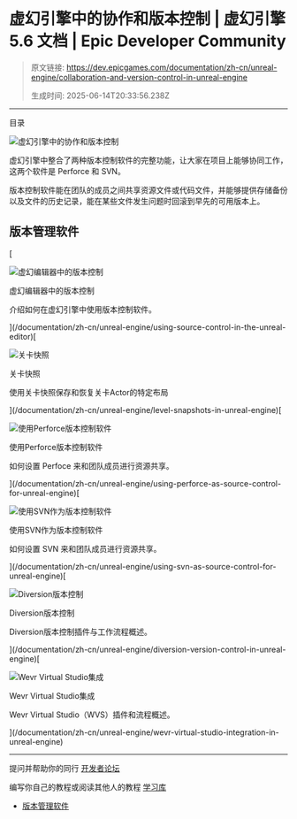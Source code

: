 # 虚幻引擎中的协作和版本控制 | 虚幻引擎 5.6 文档 | Epic Developer Community

> 原文链接: https://dev.epicgames.com/documentation/zh-cn/unreal-engine/collaboration-and-version-control-in-unreal-engine
> 
> 生成时间: 2025-06-14T20:33:56.238Z

---

目录

![虚幻引擎中的协作和版本控制](https://dev.epicgames.com/community/api/documentation/image/0ed8c86e-f490-4255-a7a6-bbe0acf2bd69?resizing_type=fill&width=1920&height=335)

虚幻引擎中整合了两种版本控制软件的完整功能，让大家在项目上能够协同工作，这两个软件是 Perforce 和 SVN。

版本控制软件能在团队的成员之间共享资源文件或代码文件，并能够提供存储备份以及文件的历史记录，能在某些文件发生问题时回滚到早先的可用版本上。

## 版本管理软件

[

![虚幻编辑器中的版本控制](https://d1iv7db44yhgxn.cloudfront.net/documentation/images/9ac8b376-e528-4976-8ca0-eb22070f669e/placeholder_topic.png)

虚幻编辑器中的版本控制

介绍如何在虚幻引擎中使用版本控制软件。





](/documentation/zh-cn/unreal-engine/using-source-control-in-the-unreal-editor)[

![关卡快照](https://d1iv7db44yhgxn.cloudfront.net/documentation/images/df867c46-144b-4a99-8936-659cc20e4922/placeholder_topic.png)

关卡快照

使用关卡快照保存和恢复关卡Actor的特定布局





](/documentation/zh-cn/unreal-engine/level-snapshots-in-unreal-engine)[

![使用Perforce版本控制软件](https://d1iv7db44yhgxn.cloudfront.net/documentation/images/93c5481d-1d65-4189-8420-e304adbf0c78/placeholder_topic.png)

使用Perforce版本控制软件

如何设置 Perfoce 来和团队成员进行资源共享。





](/documentation/zh-cn/unreal-engine/using-perforce-as-source-control-for-unreal-engine)[

![使用SVN作为版本控制软件](https://d1iv7db44yhgxn.cloudfront.net/documentation/images/71fde3a8-77e8-4f90-b333-d8287bec337b/placeholder_topic.png)

使用SVN作为版本控制软件

如何设置 SVN 来和团队成员进行资源共享。





](/documentation/zh-cn/unreal-engine/using-svn-as-source-control-for-unreal-engine)[

![Diversion版本控制](https://d1iv7db44yhgxn.cloudfront.net/documentation/images/5683005f-18c5-4a79-889d-5f0c5cd6f314/placeholder_topic.png)

Diversion版本控制

Diversion版本控制插件与工作流程概述。





](/documentation/zh-cn/unreal-engine/diversion-version-control-in-unreal-engine)[

![Wevr Virtual Studio集成](https://d1iv7db44yhgxn.cloudfront.net/documentation/images/84f2a507-8f71-47de-a679-2c77d9f89b01/placeholder_topic.png)

Wevr Virtual Studio集成

Wevr Virtual Studio（WVS）插件和流程概述。





](/documentation/zh-cn/unreal-engine/wevr-virtual-studio-integration-in-unreal-engine)

* * *

提问并帮助你的同行 [开发者论坛](https://forums.unrealengine.com/categories?tag=unreal-engine)

编写你自己的教程或阅读其他人的教程 [学习库](https://dev.epicgames.com/community/unreal-engine/learning)

-   [版本管理软件](/documentation/zh-cn/unreal-engine/collaboration-and-version-control-in-unreal-engine#%E7%89%88%E6%9C%AC%E7%AE%A1%E7%90%86%E8%BD%AF%E4%BB%B6)